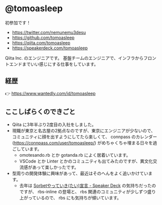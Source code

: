 # @tomoasleep

初参加です！

* https://twitter.com/nemunemu3desu
* https://github.com/tomoasleep
* https://qiita.com/tomoasleep
* https://speakerdeck.com/tomoasleep

Qiita Inc. のエンジニアです。
基盤チームのエンジニアで、インフラからフロントエンドまでいい感じにする仕事をしています。

## 経歴

👉 https://www.wantedly.com/id/tomoasleep

## ここしばらくのできごと

* Qiita に3年半ぶり2度目の入社をしました。
* 現職が東京と名古屋の2拠点なのですが、東京にエンジニアが少ないので、コミュニティに顔を出すようにしてたら楽しくて、 connpass のカレンダー (https://connpass.com/user/tomoasleep/) がめちゃくちゃ埋まる日々を過ごしています。
  * omotesando.rb とか gotanda.rb によく居着いています。
  * VSCode とか Linter とかのコミュニティも出てみたのですが、異文化交流感があって楽しかったです。
* 型周りの開発体験に興味があって、最近はそのへんをよく追いかけています。
  * 去年は [Sorbetやっていき(たい)宣言 - Speaker Deck](https://speakerdeck.com/tomoasleep/sorbetyatuteiki-tai-xuan-yan) の気持ちだったのですが、 rbs-inline の登場と、 rbs 関連のコミュニティが少しずつ盛り上がっているので、 rbs にも気持ちが傾いています。
